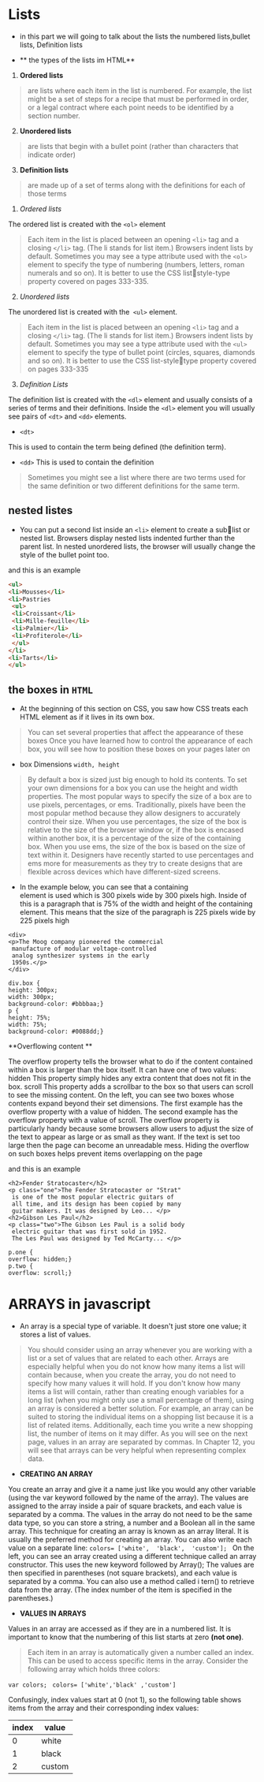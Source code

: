 # Lists

* in this part we will going to talk about the lists the numbered lists,bullet lists, Definition lists


- **  the types of the lists im HTML**
1.  **Ordered lists**
> are lists where each item in the list is 
numbered. For example, the list might be a set of steps for 
a recipe that must be performed in order, or a legal contract 
where each point needs to be identified by a section 
number.
2. **Unordered lists**
> are lists that begin with a bullet point 
(rather than characters that indicate order)
 3.  **Definition lists**
 > are made up of a set of terms along with the 
definitions for each of those terms

1.  *Ordered lists*

The ordered list is created with 
the `<ol>` element

>Each item in the list is placed 
between an opening `<li>` tag 
and a closing `</li>` tag. (The li
stands for list item.)
Browsers indent lists by default.
Sometimes you may see a type
attribute used with the `<ol>`
element to specify the type of 
numbering (numbers, letters, 
roman numerals and so on). It 
is better to use the CSS liststyle-type property covered 
on pages 333-335.

2. *Unordered lists*

The unordered list is created 
with the` <ul>` element.

>Each item in the list is placed 
between an opening `<li>` tag 
and a closing `</li>` tag. (The li
stands for list item.)
Browsers indent lists by default.
Sometimes you may see a type
attribute used with the `<ul>`
element to specify the type of 
bullet point (circles, squares, 
diamonds and so on). It is better 
to use the CSS list-styletype property covered on pages 
333-335

3. *Definition Lists*

The definition list is created with 
the `<dl>` element and usually 
consists of a series of terms and 
their definitions.
Inside the `<dl>` element you will 
usually see pairs of `<dt>` and 
`<dd>` elements.
* `<dt>`

This is used to contain the term 
being defined (the definition 
term).
* `<dd>`
This is used to contain the 
definition
>Sometimes you might see a list 
where there are two terms used 
for the same definition or two 
different definitions for the same 
term.

## **nested listes**
* You can put a second list inside 
an `<li>` element to create a sublist or nested list.
Browsers display nested lists 
indented further than the parent 
list. In nested unordered lists, 
the browser will usually change 
the style of the bullet point too.

and this is an example 

```HTML
<ul>
<li>Mousses</li>
<li>Pastries
 <ul>
 <li>Croissant</li>
 <li>Mille-feuille</li>
 <li>Palmier</li>
 <li>Profiterole</li>
 </ul>
</li>
<li>Tarts</li>
</ul>
```
## the boxes in `HTML`
* At the beginning of this section on CSS, 
you saw how CSS treats each HTML 
element as if it lives in its own box.
> You can set several properties that affect the appearance of 
these boxes
> Once you have learned how to control the appearance of each 
box, you will see how to position these boxes on your pages later on 

* box Dimensions `width, height`

> By default a box is sized just big 
enough to hold its contents. To 
set your own dimensions for a 
box you can use the height and 
width properties.
The most popular ways to 
specify the size of a box are 
to use pixels, percentages, or 
ems. Traditionally, pixels have 
been the most popular method 
because they allow designers to 
accurately control their size.
When you use percentages, 
the size of the box is relative to 
the size of the browser window 
or, if the box is encased within 
another box, it is a percentage of 
the size of the containing box.
When you use ems, the size 
of the box is based on the size 
of text within it. Designers 
have recently started to use 
percentages and ems more for 
measurements as they try to 
create designs that are flexible 
across devices which have 
different-sized screens.

* In the example below, you 
can see that a containing <div>
element is used which is 300 
pixels wide by 300 pixels high. 
Inside of this is a paragraph 
that is 75% of the width and 
height of the containing element. 
This means that the size of the 
paragraph is 225 pixels wide by 
225 pixels high

```
<div>
<p>The Moog company pioneered the commercial
 manufacture of modular voltage-controlled 
 analog synthesizer systems in the early 
 1950s.</p>
</div>
```
```
div.box {
height: 300px;
width: 300px;
background-color: #bbbbaa;}
p {
height: 75%;
width: 75%;
background-color: #0088dd;}
```

**Overflowing content **

The overflow property tells the 
browser what to do if the content 
contained within a box is larger 
than the box itself. It can have 
one of two values:
hidden
This property simply hides any 
extra content that does not fit in 
the box.
scroll
This property adds a scrollbar to 
the box so that users can scroll 
to see the missing content.
On the left, you can see two 
boxes whose contents expand 
beyond their set dimensions. The 
first example has the overflow
property with a value of hidden. 
The second example has the 
overflow property with a value 
of scroll.
The overflow property is 
particularly handy because some 
browsers allow users to adjust 
the size of the text to appear as 
large or as small as they want. If 
the text is set too large then the 
page can become an unreadable 
mess. Hiding the overflow on 
such boxes helps prevent items 
overlapping on the page

and this is an example 

```
<h2>Fender Stratocaster</h2>
<p class="one">The Fender Stratocaster or "Strat" 
 is one of the most popular electric guitars of 
 all time, and its design has been copied by many 
 guitar makers. It was designed by Leo... </p>
<h2>Gibson Les Paul</h2>
<p class="two">The Gibson Les Paul is a solid body 
 electric guitar that was first sold in 1952. 
 The Les Paul was designed by Ted McCarty... </p>
 ```
 ```
 p.one {
overflow: hidden;}
p.two {
overflow: scroll;}
```

# ARRAYS in  javascript 

* An array is a special type of variable. It doesn't 
just store one value; it stores a list of values.
>You should consider using an 
array whenever you are working 
with a list or a set of values that 
are related to each other. 
Arrays are especially helpful 
when you do not know how 
many items a list will contain 
because, when you create the 
array, you do not need to specify 
how many values it will hold. 
If you don't know how many 
items a list will contain, rather 
than creating enough variables 
for a long list (when you might 
only use a small percentage 
of them), using an array is 
considered a better solution. 
For example, an array can be 
suited to storing the individual 
items on a shopping list because 
it is a list of related items. 
Additionally, each time you write 
a new shopping list, the number 
of items on it may differ. 
As you will see on the next page, 
values in an array are separated 
by commas. 
In Chapter 12, you will see that 
arrays can be very helpful when 
representing complex data.

* **CREATING AN ARRAY**

You create an array and give it 
a name just like you would any 
other variable (using the var 
keyword followed by the name of 
the array). 
The values are assigned to the 
array inside a pair of square 
brackets, and each value is 
separated by a comma. The 
values in the array do not need 
to be the same data type, so you 
can store a string, a number and 
a Boolean all in the same array. 
This technique for creating 
an array is known as an array 
literal. It is usually the preferred 
method for creating an array. 
You can also write each value on 
a separate line: 
`colors= ['white', 
'black', 
'custom']; `
On the left, you can see an 
array created using a different 
technique called an array 
constructor. This uses the new 
keyword followed by Array(); 
The values are then specified 
in parentheses (not square 
brackets), and each value is 
separated by a comma. You can 
also use a method called i tern() 
to retrieve data from the array. 
(The index number of the item is 
specified in the parentheses.) 

* **VALUES IN ARRAYS**

Values in an array are accessed as if they are in 
a numbered list. It is important to know that the 
numbering of this list starts at zero **(not one)**. 
>Each item in an array is 
automatically given a number 
called an index. This can be used 
to access specific items in the 
array. Consider the following 
array which holds three colors: 

`var colors; `
`colors= ['white','black' ,'custom']`  

 

Confusingly, index values start at 
0 (not 1), so the following table 
shows items from the array and 
their corresponding index values:

index | value
------------ | -------------
0|white
1|black
2|custom














